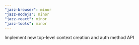 ```yaml
---
"jazz-browser": minor
"jazz-nodejs": minor
"jazz-react": minor
"jazz-tools": minor
---
```


Implement new top-level context creation and auth method API
